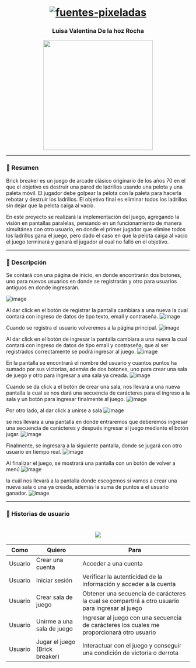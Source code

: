 <h1 align="center"> <a href="https://fontmeme.com/es/fuentes-pixeladas/"><img src="https://fontmeme.com/permalink/230619/65b352a917b098bc947e55900e1bebb1.png" alt="fuentes-pixeladas" border="0"></a></h1>

<h3 align="center"> Luisa Valentina De la hoz Rocha </h3>

<p align="center"> 
  <img src = "https://stackabuse.s3.amazonaws.com/media/introduction-to-phaser-3-building-breakout-9.gif" height="300px"/></p>



* * *
### 🧱 Resumen
Brick breaker es un juego de arcade clásico originario de los años 70 en el que el objetivo es destruir una pared de ladrillos usando una pelota y una paleta móvil. El jugador debe golpear la pelota con la paleta para hacerla rebotar y destruir los ladrillos. El objetivo final es eliminar todos los ladrillos sin dejar que la pelota caiga al vacío.

En este proyecto se realizará la implementación del juego, agregando la visión en pantallas paralelas, pensando en un funcionamiento de manera simultánea con otro usuario, en donde el primer jugador que elimine todos los ladrillos gana el juego, pero dado el caso en que la pelota caiga al vacío el juego terminará y ganará el jugador al cual no falló en el objetivo.

* * *
### 🧱 Descripción
Se contará con una página de inicio, en donde encontrarán dos botones, uno para nuevos usuarios en donde se registrarán y otro para usuarios antiguos en donde ingresarán.

![image](https://github.com/Luciernagas/Proyecto_ARSW/assets/104604359/9d566114-1afa-47b5-9246-0638ce7cf3af)

Al dar click en el botón de registrar la pantalla cambiara a una nueva la cual contará con ingreso de datos de tipo texto, email y contraseña.
![image](https://github.com/Luciernagas/Proyecto_ARSW/assets/104604359/e7630f7c-cfde-4cd0-b1c7-ccb6e7ff1cc9)

Cuando se registra el usuario volveremos a la página principal.
![image](https://github.com/Luciernagas/Proyecto_ARSW/assets/104604359/07524ef3-48dc-44e7-9d11-18da6bf3aebb)

Al dar click en el botón de ingresar  la pantalla cambiara a una nueva la cual contará con ingreso de datos de tipo email y contraseña, que al ser registrados correctamente se podrá ingresar al juego.
![image](https://github.com/Luciernagas/Proyecto_ARSW/assets/104604359/1756a02b-3943-4d22-b796-fec292226285)

En la pantalla se encontrará el nombre del usuario y cuantos puntos ha sumado por sus victorias, además de dos botones, uno para crear una sala de juego y otro para ingresar a una sala ya creada.
![image](https://github.com/Luciernagas/Proyecto_ARSW/assets/104604359/9f9efc4e-ccc3-4e2e-bad9-5c7d90f7cc4c)

Cuando se da click a el botón de crear una sala, nos llevará a una nueva pantalla la cual se nos dará una secuencia de carácteres para el ingreso a la sala y un botón para ingresar finalmente al juego.
![image](https://github.com/Luciernagas/Proyecto_ARSW/assets/104604359/ba4608d3-eb2c-4b6a-81aa-bd0bef0f8d44)

Por otro lado, al dar click a unirse a sala
![image](https://github.com/Luciernagas/Proyecto_ARSW/assets/104604359/c37903fb-7515-42c2-bd68-f92b121fb5fa)

se nos llevara a una pantalla en donde entraremos que deberemos ingresar una secuencia de carácteres y después ingresar al juego mediante el botón jugar.
![image](https://github.com/Luciernagas/Proyecto_ARSW/assets/104604359/a3206b48-eda4-4f2c-8bf7-713088e310c4)

Finalmente, se ingresara a la siguiente pantalla, donde se jugará con otro usuario en tiempo real.
![image](https://github.com/Luciernagas/Proyecto_ARSW/assets/104604359/d4ae923e-d124-45a1-b1f2-800460c06233)

Al finalizar el juego, se mostrará una pantalla con un botón de volver a menú
![image](https://github.com/Luciernagas/Proyecto_ARSW/assets/104604359/60b018fe-c195-4ffc-b90e-ea3237e7d0cb)

la cuál nos llevará a la pantalla donde escogemos si vamos a crear una nueva sala o una ya creada, además la suma de puntos a el usuario ganador.
![image](https://github.com/Luciernagas/Proyecto_ARSW/assets/104604359/081b5220-0c93-4fe5-a177-3af03897478d)

* * *
### 🧱 Historias de usuario
<h1 align="center"><img src = "https://github.com/Luciernagas/Proyecto_ARSW/assets/104604359/dece59f8-d2de-4876-a16d-6825dcc7fb62"></h1>

| Como  | Quiero | Para |
| ------------- | ------------- | ------------- |
| Usuario  | Crear una cuenta | Acceder a una cuenta |
| Usuario  | Iniciar sesión | Verificar la autenticidad de la información y acceder a la cuenta |
| Usuario  | Crear sala de juego | Obtener una secuencia de carácteres la cual se compartirá a otro usuario para ingresar al juego |
| Usuario  | Unirme a una sala de juego | Ingresar al juego con una secuencia de carácteres los cuales me proporcionará otro usuario |
| Usuario  | Jugar el juego (Brick breaker) | Interactuar con el juego  y conseguir una condición de victoria o derrota |

